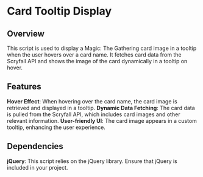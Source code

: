 # Card Tooltip Display
## Overview
This script is used to display a Magic: The Gathering card image in a tooltip when the user hovers over a card name. It fetches card data from the Scryfall API and shows the image of the card dynamically in a tooltip on hover.

## Features
**Hover Effect**: When hovering over the card name, the card image is retrieved and displayed in a tooltip.
**Dynamic Data Fetching**: The card data is pulled from the Scryfall API, which includes card images and other relevant information.
**User-friendly UI**: The card image appears in a custom tooltip, enhancing the user experience.
## Dependencies
**jQuery**: This script relies on the jQuery library. Ensure that jQuery is included in your project.
